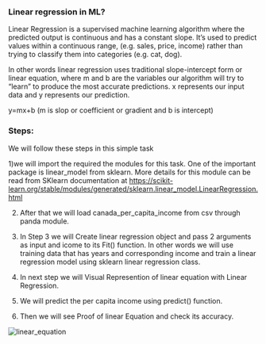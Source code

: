 ### Linear regression in ML?
Linear Regression is a supervised machine learning algorithm where the predicted output is continuous and has a constant slope. It’s used to predict values within a continuous range, (e.g. sales, price, income) rather than trying to classify them into categories (e.g. cat, dog). 


In other words linear regression uses traditional slope-intercept form or linear equation, where m and b are the variables our algorithm will try to “learn” to produce the most accurate predictions. x represents our input data and y represents our prediction.

y=mx+b (m is slop or coefficient or gradient and b is intercept)

### Steps:
We will follow these steps in this simple task

   1)we will import the required the modules for this task. One of the important package is linear_model from sklearn. More details for this module can be read from   SKlearn documentation at https://scikit-learn.org/stable/modules/generated/sklearn.linear_model.LinearRegression.html

2) After that we will load canada_per_capita_income from csv through panda module. 

3) In Step 3 we will Create linear regression object and pass 2 arguments as input and icome to its Fit() function. In other words we will use training data that has years and corresponding income and train a linear regression model using sklearn linear regression class.

4) In next step we will Visual Represention of linear equation with Linear Regression.

5) We will predict the per capita income using predict() function. 

6) Then we will see Proof of linear Equation and check its accuracy.

![linear_equation](https://user-images.githubusercontent.com/17771301/96145348-67766e80-0f05-11eb-8d54-807bdd5de6c7.png)
